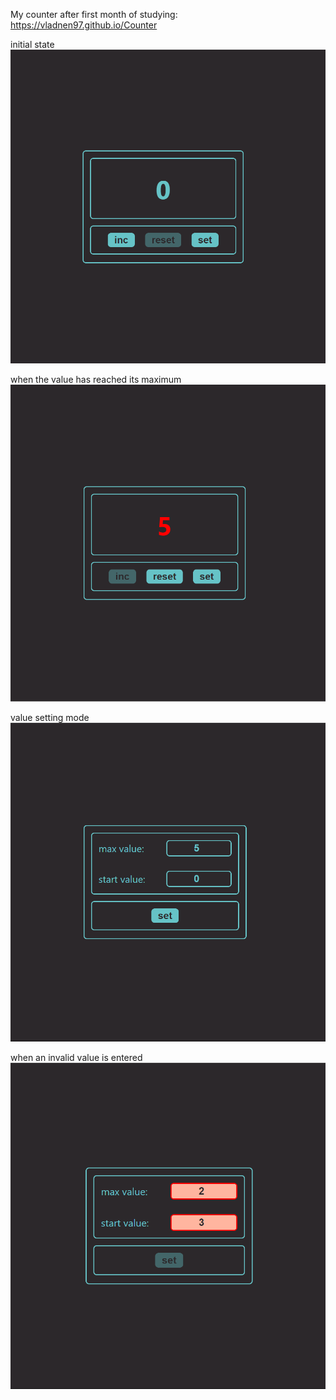 My counter after first month of studying:  https://vladnen97.github.io/Counter

initial state
![Image alt](https://github.com/vladnen97/Counter/blob/master/counter-view-start.PNG)

when the value has reached its maximum
![Image alt](https://github.com/vladnen97/Counter/blob/master/couter-view-max.PNG)

value setting mode
![Image alt](https://github.com/vladnen97/Counter/blob/master/setmode-start.PNG)

when an invalid value is entered
![Image alt](https://github.com/vladnen97/Counter/blob/master/setmode-wrong-input.PNG)
